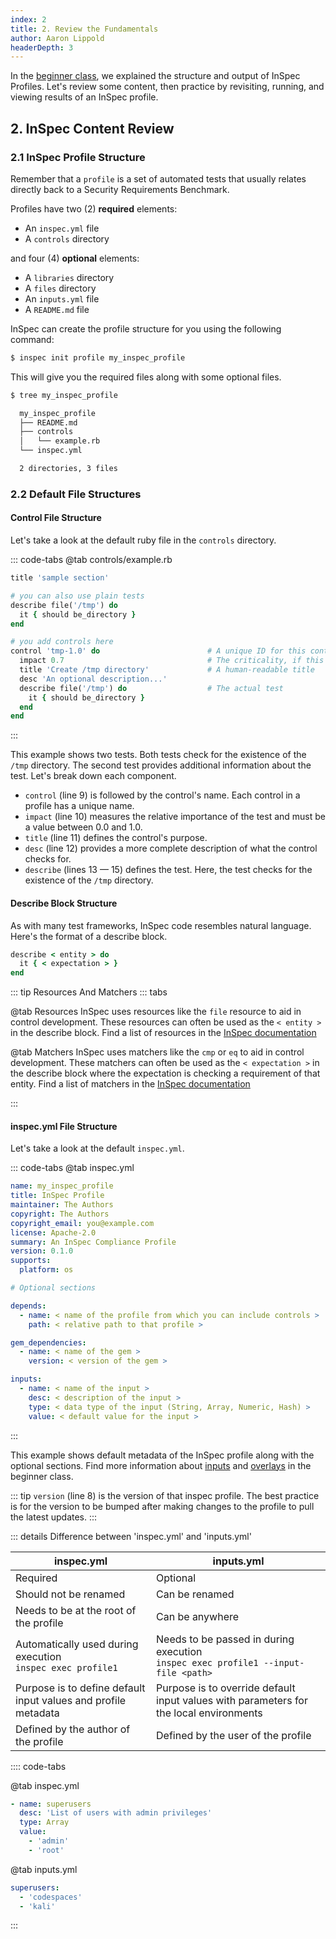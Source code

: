```yaml
---
index: 2
title: 2. Review the Fundamentals
author: Aaron Lippold
headerDepth: 3
---
```


In the [beginner class](../beginner/README.md), we explained the structure and output of InSpec Profiles. Let's review some content, then practice by revisiting, running, and viewing results of an InSpec profile.

## 2. InSpec Content Review
### 2.1 InSpec Profile Structure
Remember that a `profile` is a set of automated tests that usually relates directly back to a Security Requirements Benchmark.

Profiles have two (2) **required** elements:
- An `inspec.yml` file 
- A `controls` directory

and four (4) **optional** elements: 
- A `libraries` directory 
- A `files` directory
- An `inputs.yml` file 
- A `README.md` file


InSpec can create the profile structure for you using the following command:

```sh
$ inspec init profile my_inspec_profile
```

This will give you the required files along with some optional files.

```sh
$ tree my_inspec_profile

  my_inspec_profile
  ├── README.md
  ├── controls
  │   └── example.rb
  └── inspec.yml

  2 directories, 3 files
```

### 2.2 Default File Structures

#### Control File Structure

Let's take a look at the default ruby file in the `controls` directory.

::: code-tabs
@tab controls/example.rb

```ruby
title 'sample section'

# you can also use plain tests
describe file('/tmp') do
  it { should be_directory }
end

# you add controls here
control 'tmp-1.0' do                        # A unique ID for this control
  impact 0.7                                # The criticality, if this control fails.
  title 'Create /tmp directory'             # A human-readable title
  desc 'An optional description...'
  describe file('/tmp') do                  # The actual test
    it { should be_directory }
  end
end
```
:::

This example shows two tests. Both tests check for the existence of the `/tmp` directory. The second test provides additional information about the test. Let's break down each component.

- `control` (line 9) is followed by the control's name. Each control in a profile has a unique name.
- `impact` (line 10) measures the relative importance of the test and must be a value between 0.0 and 1.0.
- `title` (line 11) defines the control's purpose.
- `desc` (line 12) provides a more complete description of what the control checks for.
- `describe` (lines 13 — 15) defines the test. Here, the test checks for the existence of the `/tmp` directory.

#### Describe Block Structure

As with many test frameworks, InSpec code resembles natural language. Here's the format of a describe block.

```ruby
describe < entity > do
  it { < expectation > }
end
```

::: tip Resources And Matchers
::: tabs

@tab Resources
InSpec uses resources like the `file` resource to aid in control development. These resources can often be used as the `< entity >` in the describe block. Find a list of resources in the [InSpec documentation ](https://docs.chef.io/inspec/resources/)

@tab Matchers
InSpec uses matchers like the `cmp` or `eq` to aid in control development. These matchers can often be used as the `< expectation >` in the describe block where the expectation is checking a requirement of that entity. Find a list of matchers in the [InSpec documentation ](https://docs.chef.io/inspec/matchers/)

:::

#### inspec.yml File Structure

Let's take a look at the default `inspec.yml`.

::: code-tabs
@tab inspec.yml

```yaml
name: my_inspec_profile
title: InSpec Profile
maintainer: The Authors
copyright: The Authors
copyright_email: you@example.com
license: Apache-2.0
summary: An InSpec Compliance Profile
version: 0.1.0
supports:
  platform: os

# Optional sections

depends:
  - name: < name of the profile from which you can include controls >
    path: < relative path to that profile >

gem_dependencies:
  - name: < name of the gem >
    version: < version of the gem >

inputs:
  - name: < name of the input >
    desc: < description of the input >
    type: < data type of the input (String, Array, Numeric, Hash) >
    value: < default value for the input >
```
:::

This example shows default metadata of the InSpec profile along with the optional sections. Find more information about [inputs](../beginner/06.md) and [overlays](../beginner/10.md) in the beginner class.

::: tip
`version` (line 8) is the version of that inspec profile. The best practice is for the version to be bumped after making changes to the profile to pull the latest updates.
:::

::: details Difference between 'inspec.yml' and 'inputs.yml'

| inspec.yml                                                    |     inputs.yml  |
| -------------                                                 | ------------- |
| Required                                                      |      Optional  |
| Should not be renamed                                         |      Can be renamed  |
| Needs to be at the root of the profile                        |    Can be anywhere  |
| Automatically used during execution<br>`inspec exec profile1` |   Needs to be passed in during execution<br>`inspec exec profile1 --input-file <path>`  |
| Purpose is to define default input values and profile metadata |  Purpose is to override default input values with parameters for the local environments  |
| Defined by the author of the profile                          | Defined by the user of the profile |

:::: code-tabs

@tab inspec.yml

```yaml
- name: superusers
  desc: 'List of users with admin privileges'
  type: Array
  value:
    - 'admin'
    - 'root'
```

@tab inputs.yml

```yaml
superusers:
  - 'codespaces'
  - 'kali'
```

:::
